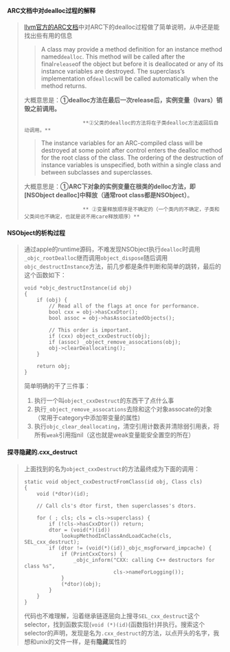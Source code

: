 #### **ARC文档中对dealloc过程的解释**

> [llvm官方的ARC文档](http://clang.llvm.org/docs/AutomaticReferenceCounting.html#dealloc)中对ARC下的dealloc过程做了简单说明，从中还是能找出些有用的信息
>
> > A class may provide a method definition for an instance method named`dealloc`. This method will be called after the final`release`of the object but before it is deallocated or any of its instance variables are destroyed. The superclass’s implementation of`dealloc`will be called automatically when the method returns.
>
> 大概意思是：**①dealloc方法在最后一次release后，实例变量（Ivars）销毁之前调用。**
>
>                        **②父类的dealloc的方法将在子类dealloc方法返回后自动调用。**
>
> > The instance variables for an ARC-compiled class will be destroyed at some point after control enters the dealloc method for the root class of the class. The ordering of the destruction of instance variables is unspecified, both within a single class and between subclasses and superclasses.
>
> 大概意思是：**①ARC下对象的实例变量在根类的delloc方法，即\[NSObject dealloc\]中释放（通常root class都是NSObject）**。
>
>                        ** ②变量释放顺序是不确定的（一个类内的不确定，子类和父类间也不确定，也就是说不用care释放顺序）**

#### NSObject的析构过程

> 通过apple的runtime源码，不难发现NSObject执行`dealloc`时调用`_objc_rootDealloc`继而调用`object_dispose`随后调用`objc_destructInstance`方法，前几步都是条件判断和简单的跳转，最后的这个函数如下：
>
> ```
> void *objc_destructInstance(id obj) 
> {
>     if (obj) {
>         // Read all of the flags at once for performance.
>         bool cxx = obj->hasCxxDtor();
>         bool assoc = obj->hasAssociatedObjects();
>
>         // This order is important.
>         if (cxx) object_cxxDestruct(obj);
>         if (assoc) _object_remove_assocations(obj);
>         obj->clearDeallocating();
>     }
>
>     return obj;
> }
> ```
>
> 简单明确的干了三件事：
>
> 1. 执行一个叫`object_cxxDestruct`的东西干了点什么事
> 2. 执行`_object_remove_assocations`去除和这个对象assocate的对象（常用于category中添加带变量的属性\)
> 3. 执行`objc_clear_deallocating`，清空引用计数表并清除弱引用表，将所有`weak`引用指nil（这也就是weak变量能安全置空的所在）

#### 探寻隐藏的.cxx\_destruct

> 上面找到的名为`object_cxxDestruct`的方法最终成为下面的调用：
>
> ```
> static void object_cxxDestructFromClass(id obj, Class cls)
> {
>     void (*dtor)(id);
>
>     // Call cls's dtor first, then superclasses's dtors.
>
>     for ( ; cls; cls = cls->superclass) {
>         if (!cls->hasCxxDtor()) return; 
>         dtor = (void(*)(id))
>             lookupMethodInClassAndLoadCache(cls, SEL_cxx_destruct);
>         if (dtor != (void(*)(id))_objc_msgForward_impcache) {
>             if (PrintCxxCtors) {
>                 _objc_inform("CXX: calling C++ destructors for class %s", 
>                              cls->nameForLogging());
>             }
>             (*dtor)(obj);
>         }
>     }
> }
> ```
>
> 代码也不难理解，沿着继承链逐层向上搜寻`SEL_cxx_destruct`这个selector，找到函数实现\(`void (*)(id)`\(函数指针\)并执行。搜索这个selector的声明，发现是名为`.cxx_destruct`的方法，以点开头的名字，我想和unix的文件一样，是有**隐藏**属性的

####  



